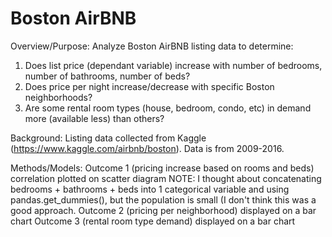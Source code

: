 # Boston AirBNB
Overview/Purpose: Analyze Boston AirBNB listing data to determine:
1. Does list price (dependant variable) increase with number of bedrooms, number of bathrooms, number of beds?
2. Does price per night increase/decrease with specific Boston neighborhoods?
3. Are some rental room types (house, bedroom, condo, etc) in demand more (available less) than others? 

Background: 
Listing data collected from Kaggle (https://www.kaggle.com/airbnb/boston). Data is from 2009-2016. 

Methods/Models:
Outcome 1 (pricing increase based on rooms and beds) correlation plotted on scatter diagram
  NOTE: I thought about concatenating bedrooms + bathrooms + beds into 1 categorical variable and using pandas.get_dummies(), but the population is small (I don't think this was a   good approach.
Outcome 2 (pricing per neighborhood) displayed on a bar chart
Outcome 3 (rental room type demand) displayed on a bar chart

